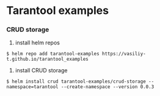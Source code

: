 # Tarantool examples

### CRUD storage

1. install helm repos

  ```shell
  $ helm repo add tarantool-examples https://vasiliy-t.github.io/tarantool_examples
  ```

1. install CRUD storage

  ```shell
  $ helm install crud tarantool-examples/crud-storage --namespace=tarantool --create-namespace --version 0.0.3
  ```
